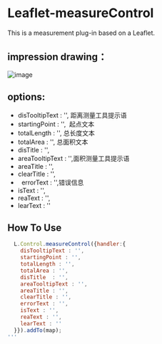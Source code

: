 # Leaflet-measureControl
This is a measurement plug-in based on a Leaflet.

## impression drawing：</br>
![image](https://github.com/yan-yt/Leaflet-measureControl/raw/master/img/example.png)

## options:
*   disTooltipText : '', 距离测量工具提示语
*   startingPoint : '',  起点文本
*   totalLength : '', 总长度文本
*   totalArea : '', 总面积文本
*   disTitle  : '',
*   areaTooltipText : '',面积测量工具提示语
*   areaTitle : '',
*   clearTitle : '',
*   errorText : '',错误信息
*   isText : '',
*   reaText : '',
*   learText : ''

## How To Use

``` javascript
  L.Control.measureControl({handler:{
    disTooltipText : '',
    startingPoint : '',
    totalLength : '',
    totalArea : '', 
    disTitle  : '',
    areaTooltipText : '',
    areaTitle : '',
    clearTitle : '',
    errorText : '',
    isText : '',
    reaText : '',
    learText : ''
  }}).addTo(map);
'''
